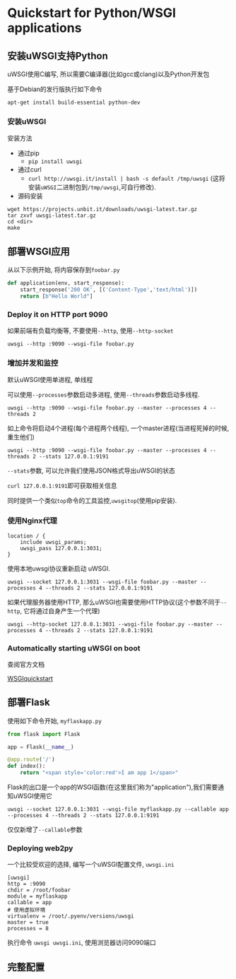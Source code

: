 # Quickstart for Python/WSGI applications

## 安装uWSGI支持Python

uWSGI使用C编写, 所以需要C编译器(比如gcc或clang)以及Python开发包

基于Debian的发行版执行如下命令

    apt-get install build-essential python-dev

### 安装uWSGI

安装方法

- 通过pip
    - `pip install uwsgi`
- 通过curl
    - `curl http://uwsgi.it/install | bash -s default /tmp/uwsgi` (这将安装`uWSGI`二进制包到`/tmp/uwsgi`,可自行修改).
- 源码安装

```shell
wget https://projects.unbit.it/downloads/uwsgi-latest.tar.gz
tar zxvf uwsgi-latest.tar.gz
cd <dir>
make
```

## 部署WSGI应用

从以下示例开始, 将内容保存到`foobar.py`

```python
def application(env, start_response):
    start_response('200 OK', [('Content-Type','text/html')])
    return [b"Hello World"]
```

### Deploy it on HTTP port 9090

如果前端有负载均衡等, 不要使用`--http`, 使用`--http-socket`

    uwsgi --http :9090 --wsgi-file foobar.py

### 增加并发和监控

默认uWSGI使用单进程, 单线程

可以使用`--processes`参数启动多进程, 使用`--threads`参数启动多线程.

    uwsgi --http :9090 --wsgi-file foobar.py --master --processes 4 --threads 2

如上命令将启动4个进程(每个进程两个线程), 一个master进程(当进程死掉的时候, 重生他们)

```shell
uwsgi --http :9090 --wsgi-file foobar.py --master --processes 4 --threads 2 --stats 127.0.0.1:9191
```

`--stats`参数, 可以允许我们使用JSON格式导出uWSGI的状态

`curl 127.0.0.1:9191`即可获取相关信息

同时提供一个类似`top`命令的工具监控,`uwsgitop`(使用pip安装).

### 使用Nginx代理

```shell
location / {
    include uwsgi_params;
    uwsgi_pass 127.0.0.1:3031;
}
```

使用本地uwsgi协议重新启动 uWSGI.

```shell
uwsgi --socket 127.0.0.1:3031 --wsgi-file foobar.py --master --processes 4 --threads 2 --stats 127.0.0.1:9191
```

如果代理服务器使用HTTP, 那么uWSGI也需要使用HTTP协议(这个参数不同于`--http`, 它将通过自身产生一个代理)

```shell
uwsgi --http-socket 127.0.0.1:3031 --wsgi-file foobar.py --master --processes 4 --threads 2 --stats 127.0.0.1:9191
```

### Automatically starting uWSGI on boot

查阅官方文档

[WSGIquickstart](http://uwsgi-docs.readthedocs.io/en/latest/WSGIquickstart.html)

## 部署Flask

使用如下命令开始, `myflaskapp.py`

```python
from flask import Flask

app = Flask(__name__)

@app.route('/')
def index():
    return "<span style='color:red'>I am app 1</span>"
```

Flask的出口是一个app的WSGI函数(在这里我们称为"application"),我们需要通知uWSGI使用它

```shell
uwsgi --socket 127.0.0.1:3031 --wsgi-file myflaskapp.py --callable app --processes 4 --threads 2 --stats 127.0.0.1:9191
```

仅仅新增了`--callable`参数

### Deploying web2py

一个比较受欢迎的选择, 编写一个uWSGI配置文件, `uwsgi.ini`

```shell
[uwsgi]
http = :9090
chdir = /root/foobar
module = myflaskapp
callable = app
# 使用虚拟环境
virtualenv = /root/.pyenv/versions/uwsgi
master = true
processes = 8
```

执行命令 `uwsgi uwsgi.ini`, 使用浏览器访问9090端口

## 完整配置
